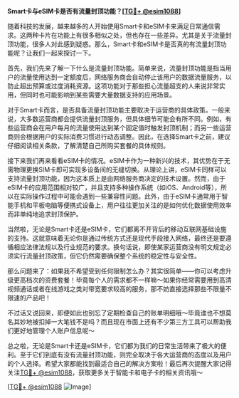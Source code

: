 **Smart卡与eSIM卡是否有流量封顶功能？[[TG💪+ @esim1088](https://t.me/s/esim1088)]**

随着科技的发展，越来越多的人开始使用Smart卡和eSIM卡来满足日常通信需求。这两种卡片在功能上有很多相似之处，但也存在一些差异。尤其是关于流量封顶功能，很多人对此感到疑惑。那么，Smart卡和eSIM卡是否真的有流量封顶功能呢？让我们一起来探讨一下。

首先，我们先来了解一下什么是流量封顶功能。简单来说，流量封顶功能是指当用户的流量使用达到一定额度后，网络服务商会自动停止该用户的数据流量服务，以防止超出预算或过度消耗资源。这项功能对于那些担心流量超支的人来说非常实用，但同时也可能影响到某些需要大量数据支持的应用场景。

对于Smart卡而言，是否具备流量封顶功能主要取决于运营商的具体政策。一般来说，大多数运营商都会提供流量封顶服务，但具体细节可能会有所不同。例如，有些运营商会在用户每月的流量使用达到某个固定值时触发封顶机制；而另一些运营商则会根据用户的实际消费习惯进行动态调整。因此，在选择Smart卡之前，建议仔细阅读相关条款，了解清楚自己所购买套餐的具体规则。

接下来我们再来看看eSIM卡的情况。eSIM卡作为一种新兴的技术，其优势在于无需物理更换SIM卡即可实现多设备间的无缝切换。从理论上讲，eSIM卡同样可以支持流量封顶功能，因为这本质上是由网络服务商决定的技术设置。然而，由于eSIM卡的应用范围相对较广，并且支持多种操作系统（如iOS、Android等），所以在实际操作过程中可能会遇到一些兼容性问题。此外，由于eSIM卡通常用于智能手机和平板电脑等便携式设备上，用户往往更加关注的是如何优化数据使用效率而非单纯地追求封顶保护。

当然啦，无论是Smart卡还是eSIM卡，它们都离不开背后的移动互联网基础设施的支持。这就意味着无论你是通过传统方式还是现代手段接入网络，最终还是要遵循相应法律法规以及行业规范的要求。换句话说，即使某家运营商没有明文规定必须实行流量封顶政策，但它仍然需要确保整个系统的稳定性与安全性。

那么问题来了：如果我不希望受到任何限制怎么办？其实很简单——你可以考虑升级更高档次的资费套餐！毕竟每个人的需求都不一样嘛～如果你经常需要用到高清视频通话或者在线游戏之类对带宽要求较高的服务，那不妨直接选择那些不限量不限速的产品吧！

不过话又说回来，即便如此也别忘了定期检查自己的账单明细哦～毕竟谁也不想莫名其妙地被扣掉一大笔钱不是吗？而且现在市面上还有不少第三方工具可以帮助我们更好地管理个人账户信息呢～

总之啦，无论是Smart卡还是eSIM卡，它们都为我们的日常生活带来了极大的便利。至于它们到底有没有流量封顶功能，则完全取决于各大运营商的态度以及用户的个人选择。希望大家都能找到最适合自己的解决方案啦！最后再次提醒大家记得关注[TG💪+ @esim1088](https://t.me/s/esim1088)，获取更多关于智能卡和电子卡的相关资讯哦～

[[TG💪+ @esim1088](https://t.me/s/esim1088) ![Image](https://i.postimg.cc/4NQfJmqS/Snipaste-2025-05-13-00-14-12.png)]